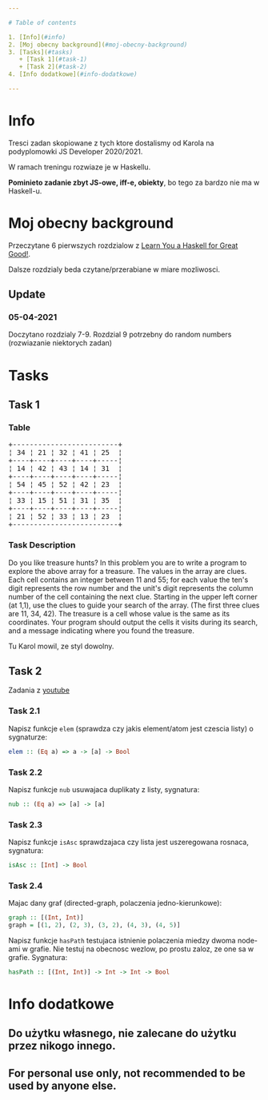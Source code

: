 ```yaml
---

# Table of contents

1. [Info](#info)
2. [Moj obecny background](#moj-obecny-background)
3. [Tasks](#tasks)
   + [Task 1](#task-1)
   + [Task 2](#task-2)
4. [Info dodatkowe](#info-dodatkowe)

---
```


# Info

Tresci zadan skopiowane z tych ktore dostalismy od Karola na podyplomowki JS Developer 2020/2021.

W ramach treningu rozwiaze je w Haskellu.

**Pominieto zadanie zbyt JS-owe, iff-e, obiekty**, bo tego za bardzo nie ma w Haskell-u.


# Moj obecny background

Przeczytane 6 pierwszych rozdzialow z [Learn You a Haskell for Great Good!](http://learnyouahaskell.com/chapters).

Dalsze rozdzialy beda czytane/przerabiane w miare mozliwosci.

## Update

### 05-04-2021

Doczytano rozdzialy 7-9. Rozdzial 9 potrzebny do random numbers (rozwiazanie niektorych zadan)

# Tasks

## Task 1

### Table

<pre>
+-------------------------+
¦ 34 ¦ 21 ¦ 32 ¦ 41 ¦ 25  ¦
+----+----+----+----+-----¦
¦ 14 ¦ 42 ¦ 43 ¦ 14 ¦ 31  ¦
+----+----+----+----+-----¦
¦ 54 ¦ 45 ¦ 52 ¦ 42 ¦ 23  ¦
+----+----+----+----+-----¦
¦ 33 ¦ 15 ¦ 51 ¦ 31 ¦ 35  ¦
+----+----+----+----+-----¦
¦ 21 ¦ 52 ¦ 33 ¦ 13 ¦ 23  ¦
+-------------------------+
</pre>

### Task Description

Do you like treasure hunts? In this problem you are to write a program to explore the above array for a treasure. The values in the array are clues. Each cell contains an integer between 11 and 55; for each value the ten's digit represents the row number and the unit's digit represents the column number of the cell containing the next clue. Starting in the upper left corner (at 1,1), use the clues to guide your search of the array. (The first three clues are 11, 34, 42). The treasure is a cell whose value is the same as its coordinates. Your program should output the cells it visits during its search, and a message indicating where you found the treasure.

Tu Karol mowil, ze styl dowolny.

## Task 2

Zadania z [youtube](https://www.youtube.com/watch?v=Cxkqrg8FCt8&list=PLe7Ei6viL6jGp1Rfu0dil1JH1SHk9bgDV&index=5)

### Task 2.1

Napisz funkcje `elem` (sprawdza czy jakis element/atom jest czescia listy) o sygnaturze:

```haskell
elem :: (Eq a) => a -> [a] -> Bool
```

### Task 2.2

Napisz funkcje `nub` usuwajaca duplikaty z listy, sygnatura:

```haskell
nub :: (Eq a) => [a] -> [a]
```

### Task 2.3

Napisz funkcje `isAsc` sprawdzajaca czy lista jest uszeregowana rosnaca, sygnatura:

```haskell
isAsc :: [Int] -> Bool
```

### Task 2.4

Majac dany graf (directed-graph, polaczenia jedno-kierunkowe):

```haskell
graph :: [(Int, Int)]
graph = [(1, 2), (2, 3), (3, 2), (4, 3), (4, 5)]
```

Napisz funkcje `hasPath` testujaca istnienie polaczenia miedzy dwoma node-ami w grafie.
Nie testuj na obecnosc wezlow, po prostu zaloz, ze one sa w grafie.
Sygnatura:

```haskell
hasPath :: [(Int, Int)] -> Int -> Int -> Bool
```

# Info dodatkowe

## Do użytku własnego, nie zalecane do użytku przez nikogo innego.

## For personal use only, not recommended to be used by anyone else.

